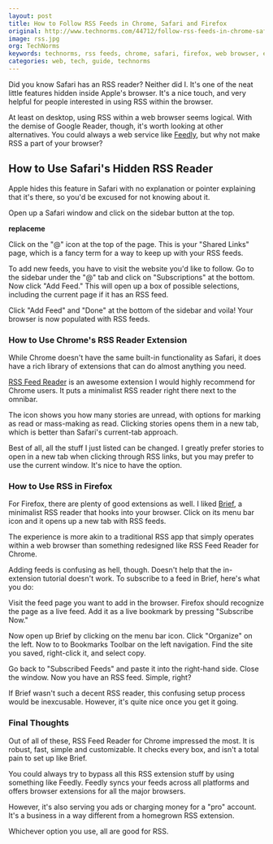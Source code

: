 ```yaml
---
layout: post
title: How to Follow RSS Feeds in Chrome, Safari and Firefox
original: http://www.technorms.com/44712/follow-rss-feeds-in-chrome-safari-firefox
image: rss.jpg
org: TechNorms
keywords: technorms, rss feeds, chrome, safari, firefox, web browser, extension
categories: web, tech, guide, technorms
---
```


Did you know Safari has an RSS reader? Neither did I. It's one of the neat little features hidden inside Apple's browser. It's a nice touch, and very helpful for people interested in using RSS within the browser. 

<!--break-->

At least on desktop, using RSS within a web browser seems logical. With the demise of Google Reader, though, it's worth looking at other alternatives. You could always a web service like [Feedly](http://www.technorms.com/17423/feedly-replace-google-reader), but why not make RSS a part of your browser?

## How to Use Safari's Hidden RSS Reader

Apple hides this feature in Safari with no explanation or pointer explaining that it's there, so you'd be excused for not knowing about it. 

Open up a Safari window and click on the sidebar button at the top. 

**replaceme**

Click on the "@" icon at the top of the page. This is your "Shared Links" page, which is a fancy term for a way to keep up with your RSS feeds. 

To add new feeds, you have to visit the website you'd like to follow. Go to the sidebar under the "@" tab and click on "Subscriptions" at the bottom. Now click "Add Feed." This will open up a box of possible selections, including the current page if it has an RSS feed. 

Click "Add Feed" and "Done" at the bottom of the sidebar and voila! Your browser is now populated with RSS feeds. 

### How to Use Chrome's RSS Reader Extension

While Chrome doesn't have the same built-in functionality as Safari, it does have a rich library of extensions that can do almost anything you need. 

[RSS Feed Reader](https://chrome.google.com/webstore/detail/rss-feed-reader/pnjaodmkngahhkoihejjehlcdlnohgmp/related?hl=en) is an awesome extension I would highly recommend for Chrome users. It puts a minimalist RSS reader right there next to the omnibar. 

The icon shows you how many stories are unread, with options for marking as read or mass-making as read. Clicking stories opens them in a new tab, which is better than Safari's current-tab approach. 

Best of all, all the stuff I just listed can be changed. I greatly prefer stories to open in a new tab when clicking through RSS links, but you may prefer to use the current window. It's nice to have the option. 

### How to Use RSS in Firefox 

For Firefox, there are plenty of good extensions as well. I liked [Brief](https://addons.mozilla.org/en-US/firefox/addon/brief/), a minimalist RSS reader that hooks into your browser. Click on its menu bar icon and it opens up a new tab with RSS feeds.

The experience is more akin to a traditional RSS app that simply operates within a web browser than something redesigned like RSS Feed Reader for Chrome. 

Adding feeds is confusing as hell, though. Doesn't help that the in-extension tutorial doesn't work. To subscribe to a feed in Brief, here's what you do:

Visit the feed page you want to add in the browser. Firefox should recognize the page as a live feed. Add it as a live bookmark by pressing "Subscribe Now."

Now open up Brief by clicking on the menu bar icon. Click "Organize" on the left. Now to to Bookmarks Toolbar on the left navigation. Find the site you saved, right-click it, and select copy. 

Go back to "Subscribed Feeds" and paste it into the right-hand side. Close the window. Now you have an RSS feed. Simple, right?

If Brief wasn't such a decent RSS reader, this confusing setup process would be inexcusable. However, it's quite nice once you get it going. 

### Final Thoughts

Out of all of these, RSS Feed Reader for Chrome impressed the most. It is robust, fast, simple and customizable. It checks every box, and isn't a total pain to set up like Brief. 

You could always try to bypass all this RSS extension stuff by using something like Feedly. Feedly syncs your feeds across all platforms and offers browser extensions for all the major browsers. 

However, it's also serving you ads or charging money for a "pro" account. It's a business in a way different from a homegrown RSS extension. 

Whichever option you use, all are good for RSS. 